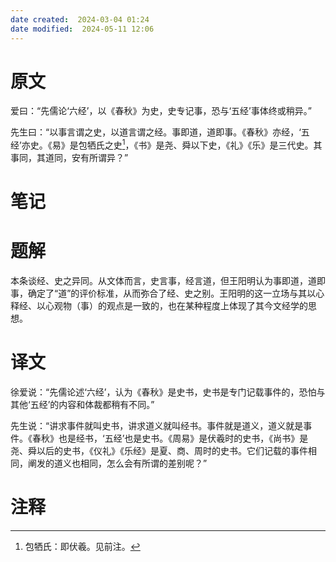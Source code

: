 ```yaml
---
date created:  2024-03-04 01:24
date modified:  2024-05-11 12:06
---
```

# 原文
爱曰：“先儒论‘六经’，以《春秋》为史，史专记事，恐与‘五经’事体终或稍异。”

先生曰：“以事言谓之史，以道言谓之经。事即道，道即事。《春秋》亦经，‘五经’亦史。《易》是包牺氏之史[^1]，《书》是尧、舜以下史，《礼》《乐》是三代史。其事同，其道同，安有所谓异？”
# 笔记

# 题解
本条谈经、史之异同。从文体而言，史言事，经言道，但王阳明认为事即道，道即事，确定了“道”的评价标准，从而弥合了经、史之别。王阳明的这一立场与其以心释经、以心观物（事）的观点是一致的，也在某种程度上体现了其今文经学的思想。

# 译文
徐爱说：“先儒论述‘六经’，认为《春秋》是史书，史书是专门记载事件的，恐怕与其他‘五经’的内容和体裁都稍有不同。”

先生说：“讲求事件就叫史书，讲求道义就叫经书。事件就是道义，道义就是事件。《春秋》也是经书，‘五经’也是史书。《周易》是伏羲时的史书，《尚书》是尧、舜以后的史书，《仪礼》《乐经》是夏、商、周时的史书。它们记载的事件相同，阐发的道义也相同，怎么会有所谓的差别呢？”
# 注释

[^1]: 包牺氏：即伏羲。见前注。